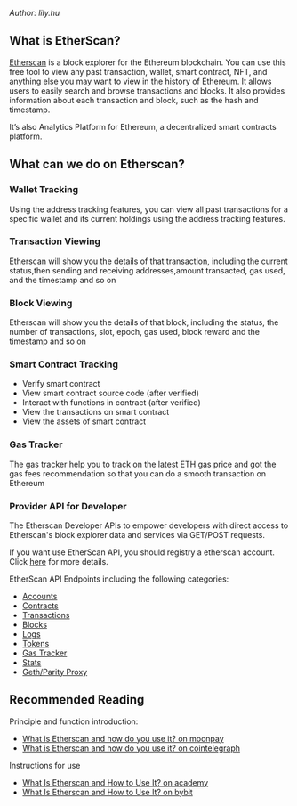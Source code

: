 *Author: lily.hu*

## What is EtherScan?

[Etherscan](https://etherscan.io/) is a block explorer for the Ethereum blockchain. You can use this free tool to view any past transaction, wallet, smart contract, NFT, and anything else you may want to view in the history of Ethereum. It allows users to easily search and browse transactions and blocks. It also provides information about each transaction and block, such as the hash and timestamp.

It’s also Analytics Platform for Ethereum, a decentralized smart contracts platform. 


## What can we do on Etherscan?

### Wallet Tracking

Using the address tracking features, you can view all past transactions for a specific  wallet and its current holdings using the address tracking features.


### Transaction Viewing

Etherscan will show you the details of that transaction, including the current status,then sending and receiving addresses,amount transacted, gas used, and the timestamp and so on

### Block Viewing

Etherscan will show you the details of that block, including the status, the number of transactions, slot, epoch, gas used, block reward and the timestamp and so on 

### Smart Contract Tracking

- Verify smart contract
- View smart contract source code (after verified)
- Interact with functions in contract (after verified)
- View the transactions on smart contract
- View the assets of smart contract

### Gas Tracker

The gas tracker help you to track on the latest ETH gas price and got the gas fees recommendation so that you can do a smooth transaction on Ethereum

### Provider API for Developer

The Etherscan Developer APIs to empower developers with direct access to Etherscan's block explorer data and services via GET/POST requests.

If you want use EtherScan API, you should registry a etherscan account. Click [here](https://docs.etherscan.io/getting-started/creating-an-account) for more details.

EtherScan API Endpoints including the following categories:

- [Accounts](https://docs.etherscan.io/api-endpoints/accounts)
- [Contracts](https://docs.etherscan.io/api-endpoints/contracts)
- [Transactions](https://docs.etherscan.io/api-endpoints/stats)
- [Blocks](https://docs.etherscan.io/api-endpoints/blocks)
- [Logs](https://docs.etherscan.io/api-endpoints/logs)
- [Tokens](https://docs.etherscan.io/api-endpoints/tokens)
- [Gas Tracker](https://docs.etherscan.io/api-endpoints/gas-tracker)
- [Stats](https://docs.etherscan.io/api-endpoints/stats-1)
- [Geth/Parity Proxy](https://docs.etherscan.io/api-endpoints/geth-parity-proxy)

## Recommended Reading

Principle and function introduction:
- [What is Etherscan and how do you use it? on moonpay](https://www.moonpay.com/blog/what-is-etherscan#what-is-etherscan)
- [What is Etherscan and how do you use it? on cointelegraph](https://cointelegraph.com/news/what-is-etherscan-and-how-does-it-work)

Instructions for use
- [What Is Etherscan and How to Use It? on academy](https://academy.binance.com/en/articles/what-is-etherscan-and-how-to-use-it)
- [What Is Etherscan and How to Use It? on bybit](https://learn.bybit.com/blockchain/what-is-etherscan/)